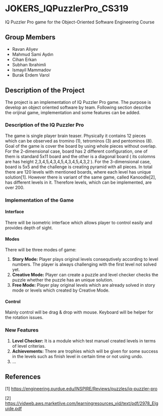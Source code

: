 # JOKERS_IQPuzzlerPro_CS319
IQ Puzzler Pro game for the Object-Oriented Software Engineering Course
## Group Members
* Ravan Aliyev
* Mahmud Sami Aydın
* Cihan Erkan
* Subhan Ibrahimli
* Ismayil Mammadov
* Burak Erdem Varol
## Description of the Project
The project is an implementation of IQ Puzzler Pro game. The purpose is develop an object oriented software by team. Following section describe the orijinal game, implementation and some features can be added.
### Description of the IQ Puzzler Pro
The game is single player brain teaser. Physically it contains 12 pieces which can be observed as tromino (1), tetrominos (3)  and pentominos (8). Goal of the game is cover the board by using whole pieces without overlap. For the 2-dimensional case, board has 2 different configuration, one of them is standard 5x11 board and the other is a diagonal board ( its colomns are has height 2,3,4,5,4,3,4,5,4,3,4,5,4,3,2 ).  For the 3-dimensional case, board is 5x5 and the challenge is creating pyramid with all pieces. In total there are 120 levels with mentioned boards, where each level has unique solution[1]. However there is variant of the same game, called Kanoodle[2], has different levels in it. Therefore levels, which can be implemented, are over 200.
### Implementation of the Game
#### Interface
There will be isometric interface which allows player to control easily and provides depth of sight.
#### Modes
There will be three modes of game:
1. **Story Mode:** Player plays original levels consequtively according to level numbers. The player is always challenging with the first level not solved yet.
2. **Creative Mode:** Player can create a puzzle and level checker checks the puzzle whether the puzzle has an unique solution.
3. **Free Mode:** Player play original levels which are already solved in story mode or levels which created by Creative Mode.
#### Control
Mainly control will be drag & drop with mouse. Keyboard will be helper for the rotation issues.
### New Features
1. **Level Checker:** It is a module which test manuel created levels in terms of level criterias.
2. **Achievements:** There are trophies which will be given for some success in the levels such as finish level in certain time or not using undo.
3. ...
## References
[1] https://engineering.purdue.edu/INSPIRE/Reviews/puzzles/iq-puzzler-pro

[2] https://vidweb.aws.marketlive.com/learningresources_vid/text/pdf/2978_EIguide.pdf
